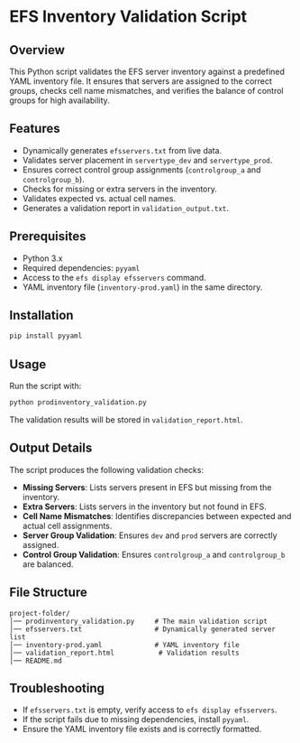 # EFS Inventory Validation Script

## Overview
This Python script validates the EFS server inventory against a predefined YAML inventory file. It ensures that servers are assigned to the correct groups, checks cell name mismatches, and verifies the balance of control groups for high availability.

## Features
- Dynamically generates `efsservers.txt` from live data.
- Validates server placement in `servertype_dev` and `servertype_prod`.
- Ensures correct control group assignments (`controlgroup_a` and `controlgroup_b`).
- Checks for missing or extra servers in the inventory.
- Validates expected vs. actual cell names.
- Generates a validation report in `validation_output.txt`.

## Prerequisites
- Python 3.x
- Required dependencies: `pyyaml`
- Access to the `efs display efsservers` command.
- YAML inventory file (`inventory-prod.yaml`) in the same directory.

## Installation
```sh
pip install pyyaml
```

## Usage
Run the script with:
```sh
python prodinventory_validation.py
```
The validation results will be stored in `validation_report.html`.

## Output Details
The script produces the following validation checks:
- **Missing Servers**: Lists servers present in EFS but missing from the inventory.
- **Extra Servers**: Lists servers in the inventory but not found in EFS.
- **Cell Name Mismatches**: Identifies discrepancies between expected and actual cell assignments.
- **Server Group Validation**: Ensures `dev` and `prod` servers are correctly assigned.
- **Control Group Validation**: Ensures `controlgroup_a` and `controlgroup_b` are balanced.

## File Structure
```
project-folder/
│── prodinventory_validation.py     # The main validation script
│── efsservers.txt                  # Dynamically generated server list
│── inventory-prod.yaml             # YAML inventory file
│── validation_report.html           # Validation results
│── README.md                       
```

## Troubleshooting
- If `efsservers.txt` is empty, verify access to `efs display efsservers`.
- If the script fails due to missing dependencies, install `pyyaml`.
- Ensure the YAML inventory file exists and is correctly formatted.




